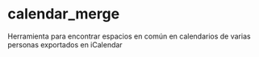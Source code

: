 # calendar_merge
Herramienta para encontrar espacios en común en calendarios de varias personas exportados en iCalendar
